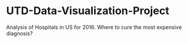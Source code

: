 # UTD-Data-Visualization-Project
Analysis of  Hospitals in US for 2016. Where to cure the most expensive diagnosis?
